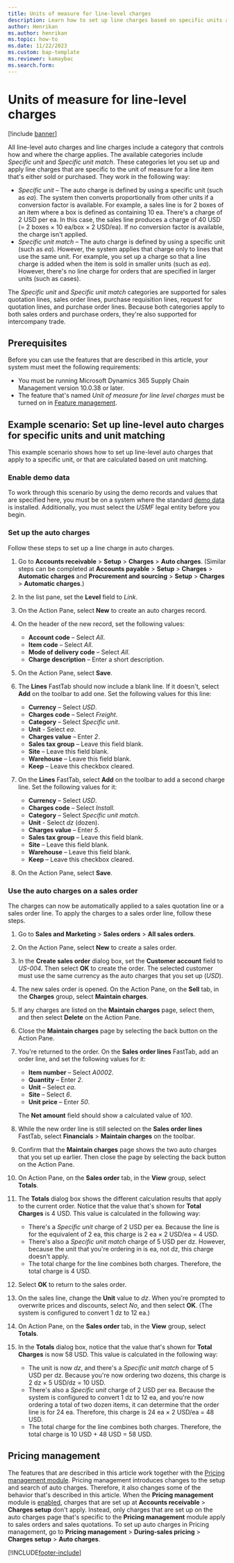 ```yaml
---
title: Units of measure for line-level charges
description: Learn how to set up line charges based on specific units and unit matches. This capability applies to both sales orders and purchase orders.
author: Henrikan
ms.author: henrikan
ms.topic: how-to
ms.date: 11/22/2023
ms.custom: bap-template
ms.reviewer: kamaybac
ms.search.form:
---
```


# Units of measure for line-level charges

[!include [banner](../includes/banner.md)]

All line-level auto charges and line charges include a category that controls how and where the charge applies. The available categories include *Specific unit* and *Specific unit match*. These categories let you set up and apply line charges that are specific to the unit of measure for a line item that's either sold or purchased. They work in the following way:

- *Specific unit* – The auto charge is defined by using a specific unit (such as *ea*). The system then converts proportionally from other units if a conversion factor is available. For example, a sales line is for 2 boxes of an item where a box is defined as containing 10 ea. There's a charge of 2 USD per ea. In this case, the sales line produces a charge of 40 USD (= 2 boxes &times; 10 ea/box &times; 2 USD/ea). If no conversion factor is available, the charge isn't applied.
- *Specific unit match* – The auto charge is defined by using a specific unit (such as *ea*). However, the system applies that charge only to lines that use the same unit. For example, you set up a charge so that a line charge is added when the item is sold in smaller units (such as *ea*). However, there's no line charge for orders that are specified in larger units (such as cases).

The *Specific unit* and *Specific unit match* categories are supported for sales quotation lines, sales order lines, purchase requisition lines, request for quotation lines, and purchase order lines. Because both categories apply to both sales orders and purchase orders, they're also supported for intercompany trade.

## Prerequisites

Before you can use the features that are described in this article, your system must meet the following requirements:

- You must be running Microsoft Dynamics 365 Supply Chain Management version 10.0.38 or later.
- The feature that's named *Unit of measure for line level charges* must be turned on in [Feature management](../../fin-ops-core/fin-ops/get-started/feature-management/feature-management-overview.md).

## Example scenario: Set up line-level auto charges for specific units and unit matching

This example scenario shows how to set up line-level auto charges that apply to a specific unit, or that are calculated based on unit matching.

### Enable demo data

To work through this scenario by using the demo records and values that are specified here, you must be on a system where the standard [demo data](../../fin-ops-core/fin-ops/get-started/demo-data.md) is installed. Additionally, you must select the *USMF* legal entity before you begin.

### Set up the auto charges

Follow these steps to set up a line charge in auto charges.

1. Go to **Accounts receivable** \> **Setup** \> **Charges** \> **Auto charges**. (Similar steps can be completed at **Accounts payable** \> **Setup** \> **Charges** \> **Automatic charges** and **Procurement and sourcing** \> **Setup** \> **Charges** \> **Automatic charges**.)
1. In the list pane, set the **Level** field to *Link*.
1. On the Action Pane, select **New** to create an auto charges record.
1. On the header of the new record, set the following values:

    - **Account code** – Select *All*.
    - **Item code** – Select *All*.
    - **Mode of delivery code** – Select *All*.
    - **Charge description** – Enter a short description.

1. On the Action Pane, select **Save**.
1. The **Lines** FastTab should now include a blank line. If it doesn't, select **Add** on the toolbar to add one. Set the following values for this line:

    - **Currency** – Select *USD*.
    - **Charges code** – Select *Freight*.
    - **Category** – Select *Specific unit*.
    - **Unit** - Select *ea*.
    - **Charges value** – Enter *2*.
    - **Sales tax group** – Leave this field blank.
    - **Site** – Leave this field blank.
    - **Warehouse** – Leave this field blank.
    - **Keep** – Leave this checkbox cleared.

1. On the **Lines** FastTab, select **Add** on the toolbar to add a second charge line. Set the following values for it:

    - **Currency** – Select *USD*.
    - **Charges code** – Select *Install*.
    - **Category** – Select *Specific unit match*.
    - **Unit** - Select *dz* (dozen).
    - **Charges value** – Enter *5*.
    - **Sales tax group** – Leave this field blank.
    - **Site** – Leave this field blank.
    - **Warehouse** – Leave this field blank.
    - **Keep** – Leave this checkbox cleared.

1. On the Action Pane, select **Save**.

### Use the auto charges on a sales order

The charges can now be automatically applied to a sales quotation line or a sales order line. To apply the charges to a sales order line, follow these steps.

1. Go to **Sales and Marketing** \> **Sales orders** \> **All sales orders**.
1. On the Action Pane, select **New** to create a sales order.
1. In the **Create sales order** dialog box, set the **Customer account** field to *US-004*. Then select **OK** to create the order. The selected customer must use the same currency as the auto charges that you set up (*USD*).
1. The new sales order is opened. On the Action Pane, on the **Sell** tab, in the **Charges** group, select **Maintain charges**.
1. If any charges are listed on the **Maintain charges** page, select them, and then select **Delete** on the Action Pane.
1. Close the **Maintain charges** page by selecting the back button on the Action Pane.
1. You're returned to the order. On the **Sales order lines** FastTab, add an order line, and set the following values for it:

    - **Item number** – Select *A0002*.
    - **Quantity** – Enter *2*.
    - **Unit** – Select *ea*.
    - **Site** – Select *6*.
    - **Unit price** – Enter *50*.

    The **Net amount** field should show a calculated value of *100*.

1. While the new order line is still selected on the **Sales order lines** FastTab, select **Financials** \> **Maintain charges** on the toolbar.
1. Confirm that the **Maintain charges** page shows the two auto charges that you set up earlier. Then close the page by selecting the back button on the Action Pane.
1. On Action Pane, on the **Sales order** tab, in the **View** group, select **Totals**.
1. The **Totals** dialog box shows the different calculation results that apply to the current order. Notice that the value that's shown for **Total Charges** is 4 USD. This value is calculated in the following way:

    - There's a *Specific unit* charge of 2 USD per ea. Because the line is for the equivalent of 2 ea, this charge is 2 ea &times; 2 USD/ea = 4 USD.
    - There's also a *Specific unit match* charge of 5 USD per dz. However, because the unit that you're ordering in is ea, not dz, this charge doesn't apply.
    - The total charge for the line combines both charges. Therefore, the total charge is 4 USD.

1. Select **OK** to return to the sales order.
1. On the sales line, change the **Unit** value to *dz*. When you're prompted to overwrite prices and discounts, select *No*, and then select **OK**. (The system is configured to convert 1 dz to 12 ea.)
1. On Action Pane, on the **Sales order** tab, in the **View** group, select **Totals**.
1. In the **Totals** dialog box, notice that the value that's shown for **Total Charges** is now 58 USD. This value is calculated in the following way:

    - The unit is now *dz*, and there's a *Specific unit match* charge of 5 USD per dz. Because you're now ordering two dozens, this charge is 2 dz &times; 5 USD/dz = 10 USD.
    - There's also a *Specific unit* charge of 2 USD per ea. Because the system is configured to convert 1 dz to 12 ea, and you're now ordering a total of two dozen items, it can determine that the order line is for 24 ea. Therefore, this charge is 24 ea &times; 2 USD/ea = 48 USD.
    - The total charge for the line combines both charges. Therefore, the total charge is 10 USD &plus; 48 USD = 58 USD.

## Pricing management

The features that are described in this article work together with the [Pricing management module](../pricing-management/pricing-management-overview.md). Pricing management introduces changes to the setup and search of auto charges. Therefore, it also changes some of the behavior that's described in this article. When the **Pricing management** module is [enabled](../pricing-management/pricing-management-enable.md), charges that are set up at **Accounts receivable** \> **Charges setup** don't apply. Instead, only charges that are set up on the auto charges page that's specific to the **Pricing management** module apply to sales orders and sales quotations. To set up auto charges in Pricing management, go to **Pricing management** \> **During-sales pricing** \> **Charges setup** \> **Auto charges**.

[!INCLUDE[footer-include](../../includes/footer-banner.md)]
